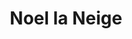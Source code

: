 --- 
title: "Noel la Neige"
publishdate: "2019-1-24T16:48:46+02:00"
src: "https://365manga.net/manga/noel-la-neige"
image: "https://data.365manga.net/images/thumbnails/30750-noel-la-neige.jpg"
description: " Noel Christonbel is Santa Claus no. 29. He and his reindeer, Rudolf (in human form) visit children on Christmas day and give them presents - whatever they ask for. However, what happens when one of the children they meet doesn't want anything... and instead feels he should die? Prequel: http://www.mangafox.com/manga/holy_glory/"
---